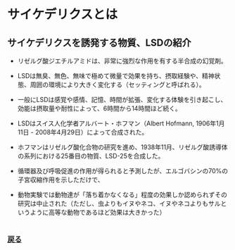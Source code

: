 # サイケデリクスとは


## サイケデリクスを誘発する物質、LSDの紹介

- リゼルグ酸ジエチルアミドは、非常に強烈な作用を有する半合成の幻覚剤。

- LSDは無臭、無色、無味で極めて微量で効果を持ち、摂取経験や、精神状態、周囲の環境により大きく変化する（セッティングと呼ばれる）。

- 一般にLSDは感覚や感情、記憶、時間が拡張、変化する体験を引き起こし、効能は摂取量や耐性によって、6時間から14時間ほど続く。

- LSDはスイス人化学者アルバート・ホフマン（Albert Hofmann, 1906年1月11日 - 2008年4月29日）によって合成された。

- ホフマンはリゼルグ酸化合物の研究を進め、1938年11月、リゼルグ酸誘導体の系列における25番目の物質、LSD-25を合成した。

- 循環器及び呼吸促進の作用が得られると予測したが、エルゴバシンの70%の子宮収縮作用を示しただけで、

- 動物実験では動物達が「落ち着かなくなる」程度の効果しか認められずその研究は中止された（ただし、虫よりもイヌやネコ、イヌやネコよりもサルというように高等な動物であるほど効果は大きかった）
#
### [戻る](main.md)